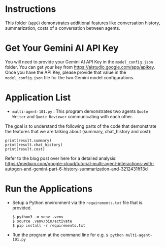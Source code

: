 # Instructions

This folder (`app6`) demonstrates additional features like conversation history, summarization, costs of a conversation between agents. 

# Get Your Gemini AI API Key
You will need to provide your Gemini AI API Key in the `model_config.json` folder. You can get your key from https://aistudio.google.com/app/apikey. Once you have the API Key, please provide that value in the `model_config.json` file for the two Gemini model configurations.

# Application List
- `multi-agent-101.py` : This program demonstrates two agents `Quote Writer` and `Quote Reviewer` communicating with each other.

The goal is to understand the following parts of the code that demonstrate the features that we are talking about (summary, chat_history and cost):
```
print(result.summary)
print(result.chat_history)
print(result.cost)
```

Refer to the blog post over here for a detailed analysis: https://medium.com/google-cloud/tutorial-multi-agent-interactions-with-autogen-and-gemini-part-6-history-summarization-and-3212431ff13d
  
# Run the Applications
- Setup a Python environment via the `requirements.txt` file that is provided.
  ```
  $ python3 -m venv .venv
  $ source .venv/bin/activate
  $ pip install -r requirements.txt
  ```
- Run the program at the command line for e.g. `$ python multi-agent-101.py`

